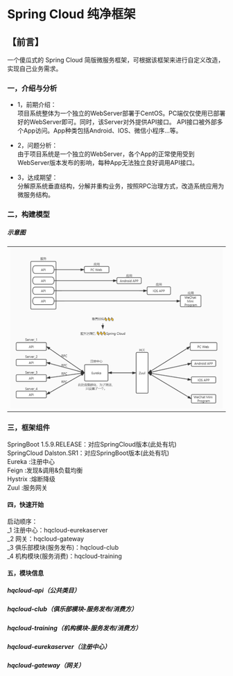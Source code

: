 # Spring Cloud 纯净框架  

## 【前言】  
一个傻瓜式的 Spring Cloud 简版微服务框架，可根据该框架来进行自定义改造，
实现自己业务需求。

### 一，介绍与分析  
- 1，前期介绍：  
项目系统整体为一个独立的WebServer部署于CentOS。PC端仅仅使用已部署好的WebServer即可。同时，该Server对外提供API接口。
API接口被外部多个App访问。App种类包括Android、IOS、微信小程序...等。  
      
- 2，问题分析：  
由于项目系统是一个独立的WebServer，各个App的正常使用受到WebServer版本发布的影响，每种App无法独立良好调用API接口。

- 3，达成期望：  
 分解原系统垂直结构，分解并重构业务，按照RPC治理方式，改造系统应用为微服务结构。

### 二，构建模型
  
##### 示意图
<table>
    <tr>
        <td><img src="https://github.com/sweekyforzymail/hq-SpringCloud/blob/master/%E6%9C%8D%E5%8A%A1%E6%B2%BB%E7%90%86.jpg"/></td>
    </tr>
</table>
  
### 三，框架组件
SpringBoot 1.5.9.RELEASE：对应SpringCloud版本(此处有坑)  
SpringCloud Dalston.SR1：对应SpringBoot版本(此处有坑)  
Eureka :注册中心  
Feign :发现&调用&负载均衡  
Hystrix :熔断降级  
Zuul :服务网关  

#### 四，快速开始
启动顺序：  
_1 注册中心：hqcloud-eurekaserver  
_2 网关：hqcloud-gateway  
_3 俱乐部模块(服务发布)：hqcloud-club  
_4 机构模块(服务消费)：hqcloud-training

#### 五，模块信息  
##### hqcloud-api（公共类目）
##### hqcloud-club（俱乐部模块-服务发布/消费方）
##### hqcloud-training（机构模块-服务发布/消费方）  
##### hqcloud-eurekaserver（注册中心）  
##### hqcloud-gateway（网关）  

